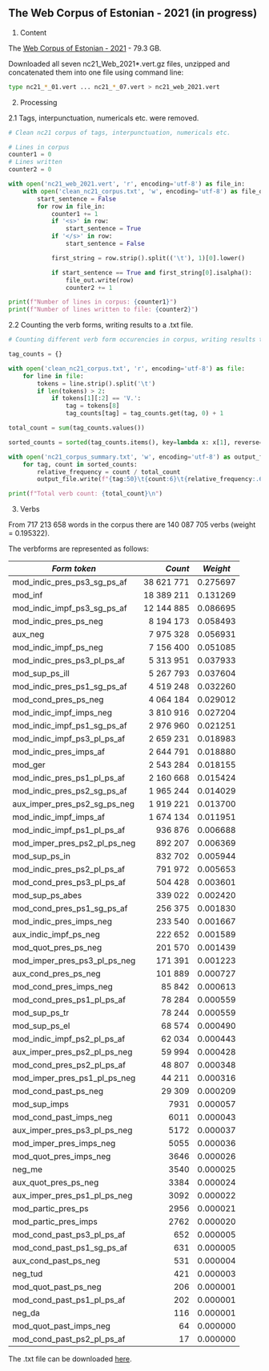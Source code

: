 ## The Web Corpus of Estonian - 2021 (in progress)

1. Content

The [Web Corpus of Estonian - 2021](https://entu.keeleressursid.ee/shared/9942/G3qonxL3kavZ1NGJ79jk7eIamFRkoLZBMkHCc8jVgudimdUDeSZC5XKrn6U0wxhj) - 79.3 GB.

Downloaded all seven nc21_Web_2021*.vert.gz files, unzipped and concatenated them into one file using command line:

```bash
type nc21_*_01.vert ... nc21_*_07.vert > nc21_web_2021.vert
```
2. Processing

2.1 Tags, interpunctuation, numericals etc. were removed.

```python
# Clean nc21 corpus of tags, interpunctuation, numericals etc.

# Lines in corpus
counter1 = 0
# Lines written
counter2 = 0

with open('nc21_web_2021.vert', 'r', encoding='utf-8') as file_in:
    with open('clean_nc21_corpus.txt', 'w', encoding='utf-8') as file_out:
        start_sentence = False
        for row in file_in:
            counter1 += 1
            if '<s>' in row:
                start_sentence = True
            if '</s>' in row:
                start_sentence = False

            first_string = row.strip().split(('\t'), 1)[0].lower()

            if start_sentence == True and first_string[0].isalpha():
                file_out.write(row)
                counter2 += 1

print(f"Number of lines in corpus: {counter1}")
print(f"Number of lines written to file: {counter2}")
```

2.2 Counting the verb forms, writing results to a .txt file.

```python
# Counting different verb form occurencies in corpus, writing results to .txt file

tag_counts = {}

with open('clean_nc21_corpus.txt', 'r', encoding='utf-8') as file:
    for line in file:
        tokens = line.strip().split('\t')
        if len(tokens) > 2:
            if tokens[1][:2] == 'V.':
                tag = tokens[8]
                tag_counts[tag] = tag_counts.get(tag, 0) + 1

total_count = sum(tag_counts.values())

sorted_counts = sorted(tag_counts.items(), key=lambda x: x[1], reverse=True)

with open('nc21_corpus_summary.txt', 'w', encoding='utf-8') as output_file:
    for tag, count in sorted_counts:
        relative_frequency = count / total_count
        output_file.write(f"{tag:50}\t{count:6}\t{relative_frequency:.6f}\n")

print(f"Total verb count: {total_count}\n")
```

3. Verbs

From 717 213 658 words in the corpus there are 140 087 705 verbs (weight = 0.195322).

The verbforms are represented as follows:

| *Form token* | *Count* | *Weight* |
| --- | ---: | --- |
| mod_indic_pres_ps3_sg_ps_af                        | 38 621 771  | 0.275697     |
| mod_inf                                            | 18 389 211  | 0.131269     |
| mod_indic_impf_ps3_sg_ps_af                        | 12 144 885  | 0.086695     |
| mod_indic_pres_ps_neg                              | 8 194 173   | 0.058493     |
| aux_neg                                            | 7 975 328   | 0.056931     |
| mod_indic_impf_ps_neg                              | 7 156 400   | 0.051085     |
| mod_indic_pres_ps3_pl_ps_af                        | 5 313 951   | 0.037933     |
| mod_sup_ps_ill                                     | 5 267 793   | 0.037604     |
| mod_indic_pres_ps1_sg_ps_af                        | 4 519 248   | 0.032260     |
| mod_cond_pres_ps_neg                               | 4 064 184   | 0.029012     |
| mod_indic_impf_imps_neg                            | 3 810 916   | 0.027204     |
| mod_indic_impf_ps1_sg_ps_af                        | 2 976 960   | 0.021251     |
| mod_indic_impf_ps3_pl_ps_af                        | 2 659 231   | 0.018983     |
| mod_indic_pres_imps_af                             | 2 644 791   | 0.018880     |
| mod_ger                                            | 2 543 284   | 0.018155     |
| mod_indic_pres_ps1_pl_ps_af                        | 2 160 668   | 0.015424     |
| mod_indic_pres_ps2_sg_ps_af                        | 1 965 244   | 0.014029     |
| aux_imper_pres_ps2_sg_ps_neg                       | 1 919 221   | 0.013700     |
| mod_indic_impf_imps_af                             | 1 674 134   | 0.011951     |
| mod_indic_impf_ps1_pl_ps_af                        | 936 876    | 0.006688     |
| mod_imper_pres_ps2_pl_ps_neg                       | 892 207    | 0.006369     |
| mod_sup_ps_in                                      | 832 702    | 0.005944     |
| mod_indic_pres_ps2_pl_ps_af                        | 791 972    | 0.005653     |
| mod_cond_pres_ps3_pl_ps_af                         | 504 428    | 0.003601     |
| mod_sup_ps_abes                                    | 339 022    | 0.002420     |
| mod_cond_pres_ps1_sg_ps_af                         | 256 375    | 0.001830     |
| mod_indic_pres_imps_neg                            | 233 540    | 0.001667     |
| aux_indic_impf_ps_neg                              | 222 652    | 0.001589     |
| mod_quot_pres_ps_neg                               | 201 570    | 0.001439     |
| mod_imper_pres_ps3_pl_ps_neg                       | 171 391    | 0.001223     |
| aux_cond_pres_ps_neg                               | 101 889    | 0.000727     |
| mod_cond_pres_imps_neg                             | 85 842     | 0.000613     |
| mod_cond_pres_ps1_pl_ps_af                         | 78 284     | 0.000559     |
| mod_sup_ps_tr                                      | 78 244     | 0.000559     |
| mod_sup_ps_el                                      | 68 574     | 0.000490     |
| mod_indic_impf_ps2_pl_ps_af                        | 62 034     | 0.000443     |
| aux_imper_pres_ps2_pl_ps_neg                       | 59 994     | 0.000428     |
| mod_cond_pres_ps2_pl_ps_af                         | 48 807     | 0.000348     |
| mod_imper_pres_ps1_pl_ps_neg                       | 44 211     | 0.000316     |
| mod_cond_past_ps_neg                               | 29 309     | 0.000209     |
| mod_sup_imps                                       | 7931      | 0.000057     |
| mod_cond_past_imps_neg                             | 6011      | 0.000043     |
| aux_imper_pres_ps3_pl_ps_neg                       | 5172      | 0.000037     |
| mod_imper_pres_imps_neg                            | 5055      | 0.000036     |
| mod_quot_pres_imps_neg                             | 3646      | 0.000026     |
| neg_me                                             | 3540      | 0.000025     |
| aux_quot_pres_ps_neg                               | 3384      | 0.000024     |
| aux_imper_pres_ps1_pl_ps_neg                       | 3092      | 0.000022     |
| mod_partic_pres_ps                                 | 2956      | 0.000021     |
| mod_partic_pres_imps                               | 2762      | 0.000020     |
| mod_cond_past_ps3_pl_ps_af                         | 652       | 0.000005     |
| mod_cond_past_ps1_sg_ps_af                         | 631       | 0.000005     |
| aux_cond_past_ps_neg                               | 531       | 0.000004     |
| neg_tud                                            | 421       | 0.000003     |
| mod_quot_past_ps_neg                               | 206       | 0.000001     |
| mod_cond_past_ps1_pl_ps_af                         | 202       | 0.000001     |
| neg_da                                             | 116       | 0.000001     |
| mod_quot_past_imps_neg                             | 64        | 0.000000     |
| mod_cond_past_ps2_pl_ps_af                         | 17        | 0.000000     |

The .txt file can be downloaded [here](https://github.com/ahtokiil/ids_2023/blob/main/nc21_corpus_summary.txt).
